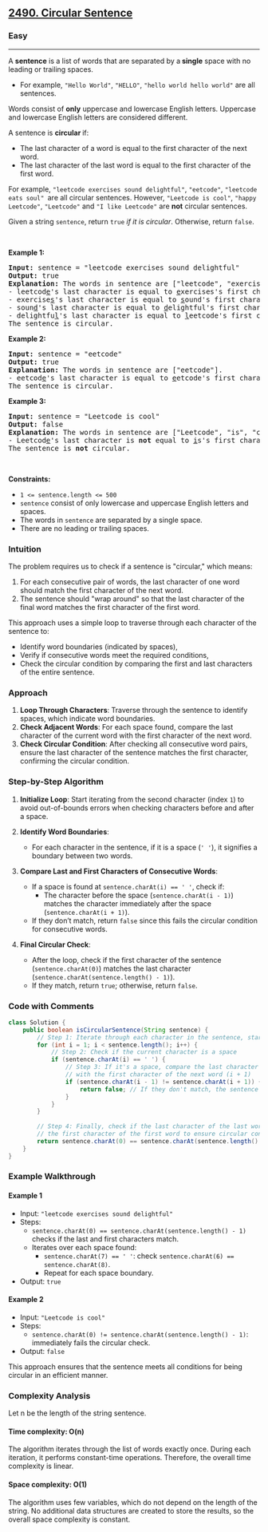 <h2><a href="https://leetcode.com/problems/circular-sentence">2490. Circular Sentence</a></h2><h3>Easy</h3><hr><p>A <strong>sentence</strong> is a list of words that are separated by a<strong> single</strong> space with no leading or trailing spaces.</p>

<ul>
	<li>For example, <code>&quot;Hello World&quot;</code>, <code>&quot;HELLO&quot;</code>, <code>&quot;hello world hello world&quot;</code> are all sentences.</li>
</ul>

<p>Words consist of <strong>only</strong> uppercase and lowercase English letters. Uppercase and lowercase English letters are considered different.</p>

<p>A sentence is <strong>circular </strong>if:</p>

<ul>
	<li>The last character of a word is equal to the first character of the next word.</li>
	<li>The last character of the last word is equal to the first character of the first word.</li>
</ul>

<p>For example, <code>&quot;leetcode exercises sound delightful&quot;</code>, <code>&quot;eetcode&quot;</code>, <code>&quot;leetcode eats soul&quot; </code>are all circular sentences. However, <code>&quot;Leetcode is cool&quot;</code>, <code>&quot;happy Leetcode&quot;</code>, <code>&quot;Leetcode&quot;</code> and <code>&quot;I like Leetcode&quot;</code> are <strong>not</strong> circular sentences.</p>

<p>Given a string <code>sentence</code>, return <code>true</code><em> if it is circular</em>. Otherwise, return <code>false</code>.</p>

<p>&nbsp;</p>
<p><strong class="example">Example 1:</strong></p>

<pre>
<strong>Input:</strong> sentence = &quot;leetcode exercises sound delightful&quot;
<strong>Output:</strong> true
<strong>Explanation:</strong> The words in sentence are [&quot;leetcode&quot;, &quot;exercises&quot;, &quot;sound&quot;, &quot;delightful&quot;].
- leetcod<u>e</u>&#39;s&nbsp;last character is equal to <u>e</u>xercises&#39;s first character.
- exercise<u>s</u>&#39;s&nbsp;last character is equal to <u>s</u>ound&#39;s first character.
- soun<u>d</u>&#39;s&nbsp;last character is equal to <u>d</u>elightful&#39;s first character.
- delightfu<u>l</u>&#39;s&nbsp;last character is equal to <u>l</u>eetcode&#39;s first character.
The sentence is circular.</pre>

<p><strong class="example">Example 2:</strong></p>

<pre>
<strong>Input:</strong> sentence = &quot;eetcode&quot;
<strong>Output:</strong> true
<strong>Explanation:</strong> The words in sentence are [&quot;eetcode&quot;].
- eetcod<u>e</u>&#39;s&nbsp;last character is equal to <u>e</u>etcode&#39;s first character.
The sentence is circular.</pre>

<p><strong class="example">Example 3:</strong></p>

<pre>
<strong>Input:</strong> sentence = &quot;Leetcode is cool&quot;
<strong>Output:</strong> false
<strong>Explanation:</strong> The words in sentence are [&quot;Leetcode&quot;, &quot;is&quot;, &quot;cool&quot;].
- Leetcod<u>e</u>&#39;s&nbsp;last character is <strong>not</strong> equal to <u>i</u>s&#39;s first character.
The sentence is <strong>not</strong> circular.</pre>

<p>&nbsp;</p>
<p><strong>Constraints:</strong></p>

<ul>
	<li><code>1 &lt;= sentence.length &lt;= 500</code></li>
	<li><code>sentence</code> consist of only lowercase and uppercase English letters and spaces.</li>
	<li>The words in <code>sentence</code> are separated by a single space.</li>
	<li>There are no leading or trailing spaces.</li>
</ul>


### Intuition
The problem requires us to check if a sentence is "circular," which means:
1. For each consecutive pair of words, the last character of one word should match the first character of the next word.
2. The sentence should "wrap around" so that the last character of the final word matches the first character of the first word.

This approach uses a simple loop to traverse through each character of the sentence to:
- Identify word boundaries (indicated by spaces),
- Verify if consecutive words meet the required conditions,
- Check the circular condition by comparing the first and last characters of the entire sentence.

### Approach
1. **Loop Through Characters**: Traverse through the sentence to identify spaces, which indicate word boundaries.
2. **Check Adjacent Words**: For each space found, compare the last character of the current word with the first character of the next word.
3. **Check Circular Condition**: After checking all consecutive word pairs, ensure the last character of the sentence matches the first character, confirming the circular condition.

### Step-by-Step Algorithm
1. **Initialize Loop**: Start iterating from the second character (index `1`) to avoid out-of-bounds errors when checking characters before and after a space.
  
2. **Identify Word Boundaries**:
   - For each character in the sentence, if it is a space (`' '`), it signifies a boundary between two words.
   
3. **Compare Last and First Characters of Consecutive Words**:
   - If a space is found at `sentence.charAt(i) == ' '`, check if:
     - The character before the space (`sentence.charAt(i - 1)`) matches the character immediately after the space (`sentence.charAt(i + 1)`).
   - If they don’t match, return `false` since this fails the circular condition for consecutive words.

4. **Final Circular Check**:
   - After the loop, check if the first character of the sentence (`sentence.charAt(0)`) matches the last character (`sentence.charAt(sentence.length() - 1)`).
   - If they match, return `true`; otherwise, return `false`.

### Code with Comments
```java
class Solution {
    public boolean isCircularSentence(String sentence) {
        // Step 1: Iterate through each character in the sentence, starting from the second character
        for (int i = 1; i < sentence.length(); i++) {
            // Step 2: Check if the current character is a space
            if (sentence.charAt(i) == ' ') {
                // Step 3: If it's a space, compare the last character of the previous word (i - 1)
                // with the first character of the next word (i + 1)
                if (sentence.charAt(i - 1) != sentence.charAt(i + 1)) {
                    return false; // If they don't match, the sentence is not circular
                }
            }
        }
        
        // Step 4: Finally, check if the last character of the last word matches
        // the first character of the first word to ensure circular condition
        return sentence.charAt(0) == sentence.charAt(sentence.length() - 1);
    }
}
```

### Example Walkthrough

#### Example 1
- Input: `"leetcode exercises sound delightful"`
- Steps:
  - `sentence.charAt(0) == sentence.charAt(sentence.length() - 1)` checks if the last and first characters match.
  - Iterates over each space found:
    - `sentence.charAt(7) == ' '`: check `sentence.charAt(6) == sentence.charAt(8)`.
    - Repeat for each space boundary.
- Output: `true`

#### Example 2
- Input: `"Leetcode is cool"`
- Steps:
  - `sentence.charAt(0) != sentence.charAt(sentence.length() - 1)`: immediately fails the circular check.
- Output: `false`

This approach ensures that the sentence meets all conditions for being circular in an efficient manner.

### Complexity Analysis
Let n be the length of the string sentence.

#### Time complexity: O(n)

The algorithm iterates through the list of words exactly once. During each iteration, it performs constant-time operations. Therefore, the overall time complexity is linear.

#### Space complexity: O(1)

The algorithm uses few variables, which do not depend on the length of the string. No additional data structures are created to store the results, so the overall space complexity is constant.
